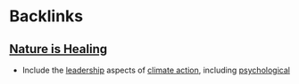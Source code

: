 
# Backlinks
## [Nature is Healing](<Nature is Healing.md>)
- Include the [leadership](<leadership.md>) aspects of [climate action](<climate action.md>), including  [psychological](<psychological.md>)

